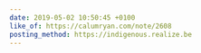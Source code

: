 ```yaml
---
date: 2019-05-02 10:50:45 +0100
like_of: https://calumryan.com/note/2608
posting_method: https://indigenous.realize.be
---
```

